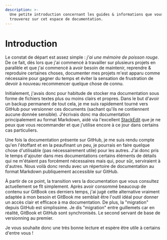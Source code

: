 ```yaml
---
description: >-
  Une petite introduction concernant les guides & informations que vous
  trouverez sur cet espace de documentation.
---
```


# Introduction

Le constat de départ est assez simple : _j'ai une mémoire de poisson rouge_. De ce fait, dès lors que j'ai commencé à travailler sur plusieurs projets en parallèle et que j'ai commencé à avoir besoin de maintenir, reprendre & reproduire certaines choses, documenter mes projets m'est apparu comme nécessaire pour gagner du temps et éviter la sensation de frustration de devoir à nouveau recommencer quelque chose de connu.

Initialement, j'avais donc pour habitude de stocker ma documentation sous forme de fichiers textes plus ou moins clairs et propres. Dans le but d'avoir un backup permanent de tout cela, je me suis rapidement tourné vers GitHub pour versionner ces documents \(sachant qu'ils ne contiennent aucune donnée sensible\). J'écrivais donc ma documentation principalement au format Markdown, aidé via l'excellent [StackEdit](http://stackedit.io) que je ne peux que vous recommander et que j'utilise encore à ce jour dans certains cas particuliers.

Une fois la documentation présente sur GitHub, je me suis rendu compte qu'en l'étoffant et en la peaufinant un peu, je pourrais en faire quelque chose d'utilisable \(pas nécessairement utile\) pour les autres. J'ai donc pris le temps d'ajouter dans mes documentations certains éléments de détails qui ne m'étaient pas forcément nécessaires mais qui, pour sûr, serviraient à d'autres. Nous voilà donc rendu avec un répertoire de documentation au format Markdown publiquement accessible sur GitHub.

À partir de ce point, la transition vers la documentation que vous consultez actuellement se fît simplement. Après avoir consommé beaucoup de contenu sur GitBook ces derniers temps, j'ai jugé cette alternative vraiment adaptée à mon besoin et GitBook me semblait être l'outil idéal pour donner un accès clair et efficace à ma documentation. De plus, la "migration" depuis GitHub est simplissime. Je dis "migration" entre guillemets car en réalité, GitBook et GitHub sont synchronisés. Le second servant de base de versionning au premier.

Je vous souhaite donc une très bonne lecture et espère être utile à certains d'entre vous !

